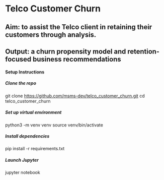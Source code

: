 
# Telco Customer Churn


## Aim: to assist the Telco client in retaining their customers through analysis.


## Output: a churn propensity model and retention-focused business recommendations


#### Setup Instructions

##### Clone the repo
git clone https://github.com/msms-dev/telco_customer_churn.git
cd telco_customer_churn

##### Set up virtual environment
python3 -m venv venv
source venv/bin/activate

##### Install dependencies
pip install -r requirements.txt

##### Launch Jupyter
jupyter notebook